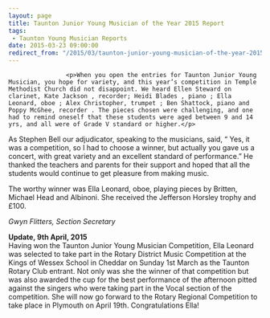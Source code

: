 ```yaml
---
layout: page
title: Taunton Junior Young Musician of the Year 2015 Report
tags: 
 - Taunton Young Musician Reports
date: 2015-03-23 09:00:00
redirect_from: "/2015/03/taunton-junior-young-musician-of-the-year-2015-report/"
---
```

<section>

                    
                    <p>When you open the entries for Taunton Junior Young Musician, you hope for variety, and this year’s competition in Temple Methodist Church did not disappoint. We heard Ellen Steward on clarinet, Kate Jackson , recorder; Heidi Blades , piano ; Ella Leonard, oboe ; Alex Christopher, trumpet ; Ben Shattock, piano and Poppy McGhee, recorder . The pieces chosen were challenging, and one had to remind oneself that these students were aged between 9 and 14 yrs, and all were of Grade V standard or higher.</p>
<p>As Stephen Bell our adjudicator, speaking to the musicians, said, “ Yes, it was a competition, so I had to choose a winner, but actually you gave us a concert, with great variety and an excellent standard of performance.” He thanked the teachers and parents for their support and hoped that all the students would continue to get pleasure from making music.</p>
<p>The worthy winner was Ella Leonard, oboe, playing pieces by Britten, Michael Head and Albinoni. She received the Jefferson Horsley trophy and £100.</p>
<p><em>Gwyn Flitters, Section Secretary</em></p>
<p><strong>Update, 9th April, 2015</strong><br />
Having won the Taunton Junior Young Musician Competition, Ella Leonard was selected to take part in the Rotary District Music Competition at the Kings of Wessex School in Cheddar on Sunday 1st March as the Taunton Rotary Club entrant. Not only was she the winner of that competition but was also awarded the cup for the best performance of the afternoon pitted against the singers who were taking part in the Vocal section of the competition. She will now go forward to the Rotary Regional Competition to take place in Plymouth on April 19th. Congratulations Ella!</p>

                
</section>
